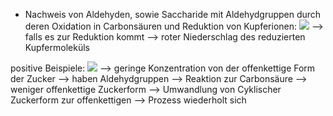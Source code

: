 - Nachweis von Aldehyden, sowie Saccharide mit Aldehydgruppen durch deren Oxidation in Carbonsäuren und Reduktion von Kupferionen:
![](Pasted%20image%2020240108194523.png)
--> falls es zur Reduktion kommt --> roter Niederschlag des reduzierten Kupfermoleküls 


positive Beispiele:
![](Pasted%20image%2020240108195945.png)
--> geringe Konzentration von der offenkettige Form der Zucker --> haben Aldehydgruppen --> Reaktion zur Carbonsäure --> weniger offenkettige Zuckerform --> Umwandlung von Cyklischer Zuckerform zur offenkettigen 
--> Prozess wiederholt sich 

